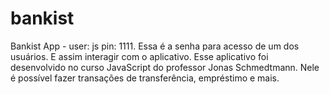 # bankist
Bankist App - user: js pin: 1111. Essa é a senha para acesso de um dos usuários. E assim interagir com o aplicativo. Esse aplicativo foi desenvolvido no curso JavaScript do professor Jonas Schmedtmann. Nele é possível fazer transações de transferência, empréstimo e mais. 
